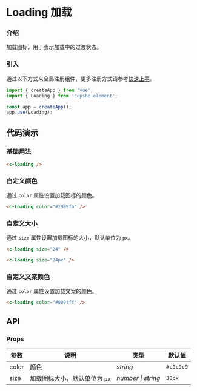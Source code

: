 # Loading 加载

### 介绍

加载图标，用于表示加载中的过渡状态。

### 引入

通过以下方式来全局注册组件，更多注册方式请参考[快速上手](#/quickstart)。

```js
import { createApp } from 'vue';
import { Loading } from 'cupshe-element';

const app = createApp();
app.use(Loading);
```

## 代码演示

### 基础用法

```html
<c-loading />
```

### 自定义颜色

通过 `color` 属性设置加载图标的颜色。

```html
<c-loading color="#1989fa" />
```

### 自定义大小

通过 `size` 属性设置加载图标的大小，默认单位为 `px`。

```html
<c-loading size="24" />

<c-loading size="24px" />
```

### 自定义文案颜色

通过 `color` 属性设置加载文案的颜色。

```html
<c-loading color="#0094ff" />
```

## API

### Props

| 参数  | 说明                          | 类型               | 默认值    |
| ----- | ----------------------------- | ------------------ | --------- |
| color | 颜色                          | _string_           | `#c9c9c9` |
| size  | 加载图标大小，默认单位为 `px` | _number \| string_ | `30px`    |
